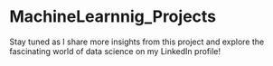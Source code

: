 # MachineLearnnig_Projects

Stay tuned as I share more insights from this project and explore the fascinating world of data science on my LinkedIn profile! 
